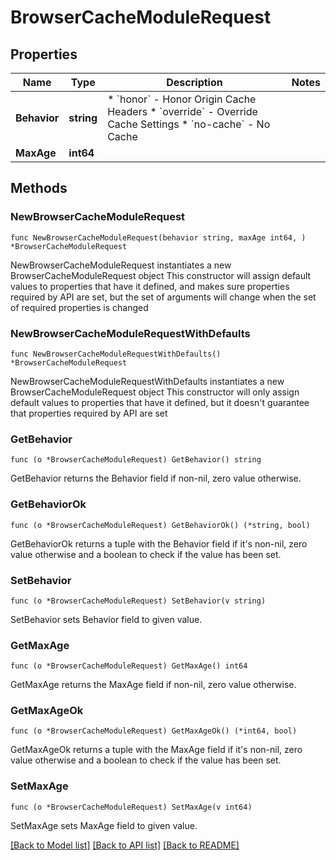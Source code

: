 # BrowserCacheModuleRequest

## Properties

Name | Type | Description | Notes
------------ | ------------- | ------------- | -------------
**Behavior** | **string** | * &#x60;honor&#x60; - Honor Origin Cache Headers * &#x60;override&#x60; - Override Cache Settings * &#x60;no-cache&#x60; - No Cache | 
**MaxAge** | **int64** |  | 

## Methods

### NewBrowserCacheModuleRequest

`func NewBrowserCacheModuleRequest(behavior string, maxAge int64, ) *BrowserCacheModuleRequest`

NewBrowserCacheModuleRequest instantiates a new BrowserCacheModuleRequest object
This constructor will assign default values to properties that have it defined,
and makes sure properties required by API are set, but the set of arguments
will change when the set of required properties is changed

### NewBrowserCacheModuleRequestWithDefaults

`func NewBrowserCacheModuleRequestWithDefaults() *BrowserCacheModuleRequest`

NewBrowserCacheModuleRequestWithDefaults instantiates a new BrowserCacheModuleRequest object
This constructor will only assign default values to properties that have it defined,
but it doesn't guarantee that properties required by API are set

### GetBehavior

`func (o *BrowserCacheModuleRequest) GetBehavior() string`

GetBehavior returns the Behavior field if non-nil, zero value otherwise.

### GetBehaviorOk

`func (o *BrowserCacheModuleRequest) GetBehaviorOk() (*string, bool)`

GetBehaviorOk returns a tuple with the Behavior field if it's non-nil, zero value otherwise
and a boolean to check if the value has been set.

### SetBehavior

`func (o *BrowserCacheModuleRequest) SetBehavior(v string)`

SetBehavior sets Behavior field to given value.


### GetMaxAge

`func (o *BrowserCacheModuleRequest) GetMaxAge() int64`

GetMaxAge returns the MaxAge field if non-nil, zero value otherwise.

### GetMaxAgeOk

`func (o *BrowserCacheModuleRequest) GetMaxAgeOk() (*int64, bool)`

GetMaxAgeOk returns a tuple with the MaxAge field if it's non-nil, zero value otherwise
and a boolean to check if the value has been set.

### SetMaxAge

`func (o *BrowserCacheModuleRequest) SetMaxAge(v int64)`

SetMaxAge sets MaxAge field to given value.



[[Back to Model list]](../README.md#documentation-for-models) [[Back to API list]](../README.md#documentation-for-api-endpoints) [[Back to README]](../README.md)


